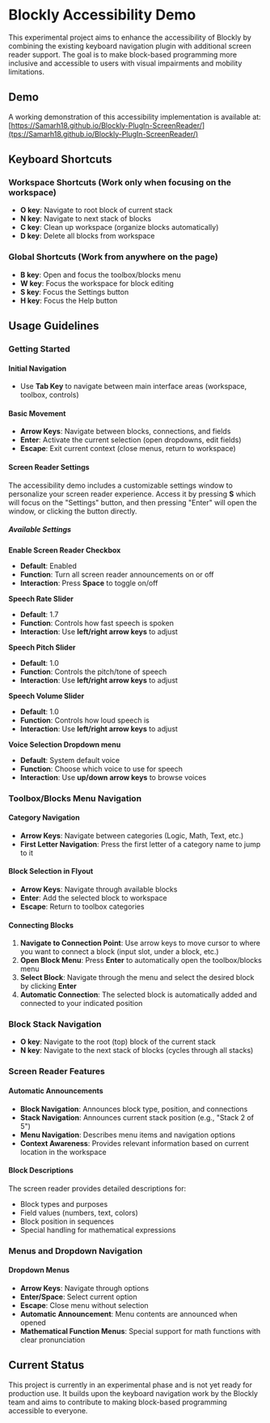 # Blockly Accessibility Demo

This experimental project aims to enhance the accessibility of Blockly by combining the existing keyboard navigation plugin with additional screen reader support. The goal is to make block-based programming more inclusive and accessible to users with visual impairments and mobility limitations.

## Demo

A working demonstration of this accessibility implementation is available at: [https://Samarh18.github.io/Blockly-PlugIn-ScreenReader/](tps://Samarh18.github.io/Blockly-PlugIn-ScreenReader/)

## Keyboard Shortcuts

### Workspace Shortcuts (Work only when focusing on the workspace)
- **O key**: Navigate to root block of current stack
- **N key**: Navigate to next stack of blocks
- **C key**: Clean up workspace (organize blocks automatically)
- **D key**: Delete all blocks from workspace

### Global Shortcuts (Work from anywhere on the page)
- **B key**: Open and focus the toolbox/blocks menu
- **W key**: Focus the workspace for block editing
- **S key**: Focus the Settings button
- **H key**: Focus the Help button

## Usage Guidelines

### Getting Started

#### Initial Navigation
- Use **Tab Key** to navigate between main interface areas (workspace, toolbox, controls)

#### Basic Movement
- **Arrow Keys**: Navigate between blocks, connections, and fields
- **Enter**: Activate the current selection (open dropdowns, edit fields)
- **Escape**: Exit current context (close menus, return to workspace)

#### Screen Reader Settings

The accessibility demo includes a customizable settings window to personalize your screen reader experience. Access it by pressing **S** which will focus on the "Settings" button, and then pressing "Enter" will open the window, or clicking the button directly.

##### Available Settings

**Enable Screen Reader Checkbox**
- **Default**: Enabled
- **Function**: Turn all screen reader announcements on or off
- **Interaction**: Press **Space** to toggle on/off

**Speech Rate Slider**
- **Default**: 1.7
- **Function**: Controls how fast speech is spoken
- **Interaction**: Use **left/right arrow keys** to adjust

**Speech Pitch Slider**
- **Default**: 1.0
- **Function**: Controls the pitch/tone of speech
- **Interaction**: Use **left/right arrow keys** to adjust

**Speech Volume Slider**
- **Default**: 1.0
- **Function**: Controls how loud speech is
- **Interaction**: Use **left/right arrow keys** to adjust

**Voice Selection Dropdown menu**
- **Default**: System default voice
- **Function**: Choose which voice to use for speech
- **Interaction**: Use **up/down arrow keys** to browse voices

### Toolbox/Blocks Menu Navigation

#### Category Navigation
- **Arrow Keys**: Navigate between categories (Logic, Math, Text, etc.)
- **First Letter Navigation**: Press the first letter of a category name to jump to it

#### Block Selection in Flyout
- **Arrow Keys**: Navigate through available blocks
- **Enter**: Add the selected block to workspace
- **Escape**: Return to toolbox categories

#### Connecting Blocks
1. **Navigate to Connection Point**: Use arrow keys to move cursor to where you want to connect a block (input slot, under a block, etc.)
2. **Open Block Menu**: Press **Enter** to automatically open the toolbox/blocks menu
3. **Select Block**: Navigate through the menu and select the desired block by clicking **Enter**
4. **Automatic Connection**: The selected block is automatically added and connected to your indicated position

### Block Stack Navigation
- **O key**: Navigate to the root (top) block of the current stack
- **N key**: Navigate to the next stack of blocks (cycles through all stacks)

### Screen Reader Features

#### Automatic Announcements
- **Block Navigation**: Announces block type, position, and connections
- **Stack Navigation**: Announces current stack position (e.g., "Stack 2 of 5")
- **Menu Navigation**: Describes menu items and navigation options
- **Context Awareness**: Provides relevant information based on current location in the workspace

#### Block Descriptions
The screen reader provides detailed descriptions for:
- Block types and purposes
- Field values (numbers, text, colors)
- Block position in sequences
- Special handling for mathematical expressions

### Menus and Dropdown Navigation

#### Dropdown Menus
- **Arrow Keys**: Navigate through options
- **Enter/Space**: Select current option
- **Escape**: Close menu without selection
- **Automatic Announcement**: Menu contents are announced when opened
- **Mathematical Function Menus**: Special support for math functions with clear pronunciation

## Current Status

This project is currently in an experimental phase and is not yet ready for production use. It builds upon the keyboard navigation work by the Blockly team and aims to contribute to making block-based programming accessible to everyone.